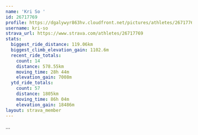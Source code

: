 ```yaml
---
name: 'Kri So '
id: 26717769
profile: https://dgalywyr863hv.cloudfront.net/pictures/athletes/26717769/7761026/13/large.jpg
username: kri-so
strava_url: https://www.strava.com/athletes/26717769
stats:
  biggest_ride_distance: 119.06km
  biggest_climb_elevation_gain: 1102.6m
  recent_ride_totals:
    count: 14
    distance: 578.55km
    moving_time: 28h 44m
    elevation_gain: 7008m
  ytd_ride_totals:
    count: 57
    distance: 1805km
    moving_time: 86h 04m
    elevation_gain: 18486m
layout: strava_member
--- 
```

...
